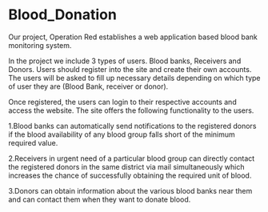 # Blood_Donation

Our project, Operation Red establishes a web application based blood bank monitoring system. 

In the project we include 3 types of users. Blood banks, Receivers and Donors. Users should register into the site and create their own accounts. The users will be asked to fill up necessary details depending on which type of user they are (Blood Bank, receiver or donor).

Once registered, the users can login to their respective accounts and access the website. The site offers the following functionality to the users.

1.Blood banks can automatically send notifications to the registered donors if the blood availability of any blood group falls short of the minimum required value.

2.Receivers in urgent need of a particular blood group can directly contact the registered donors in the same district via mail simultaneously which increases the chance of successfully obtaining the required unit of blood.

3.Donors can obtain information about the various blood banks near them and can contact them when they want to donate blood.
